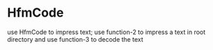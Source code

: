 # HfmCode
use HfmCode to impress text;
use function-2 to impress a text in root directory and use function-3 to decode the text
